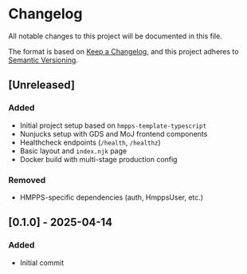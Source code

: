 # Changelog

All notable changes to this project will be documented in this file.

The format is based on [Keep a Changelog](https://keepachangelog.com/en/1.0.0/),
and this project adheres to [Semantic Versioning](https://semver.org/).

## [Unreleased]

### Added
- Initial project setup based on `hmpps-template-typescript`
- Nunjucks setup with GDS and MoJ frontend components
- Healthcheck endpoints (`/health`, `/healthz`)
- Basic layout and `index.njk` page
- Docker build with multi-stage production config

### Removed
- HMPPS-specific dependencies (auth, HmppsUser, etc.)

## [0.1.0] - 2025-04-14
### Added
- Initial commit